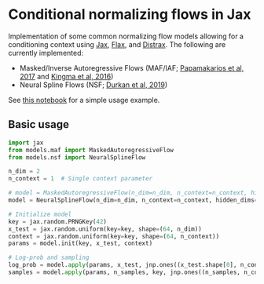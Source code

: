 # Conditional normalizing flows in Jax

Implementation of some common normalizing flow models allowing for a conditioning context using [Jax](https://github.com/google/jax), [Flax](https://github.com/google/flax), and [Distrax](https://github.com/deepmind/distrax). The following are currently implemented:
- Masked/Inverse Autoregressive Flows (MAF/IAF; [Papamakarios et al, 2017](https://arxiv.org/abs/1705.07057) and [Kingma et al, 2016](https://arxiv.org/abs/1606.04934))
- Neural Spline Flows (NSF; [Durkan et al, 2019](https://arxiv.org/abs/1906.04032))

See [this notebook](notebooks/example.ipynb) for a simple usage example.

## Basic usage

```python
import jax
from models.maf import MaskedAutoregressiveFlow
from models.nsf import NeuralSplineFlow

n_dim = 2
n_context = 1  # Single context parameter  

# model = MaskedAutoregressiveFlow(n_dim=n_dim, n_context=n_context, hidden_dims=[128,128], n_transforms=12, activation="tanh", use_random_permutations=False)
model = NeuralSplineFlow(n_dim=n_dim, n_context=n_context, hidden_dims=[128,128], n_transforms=8, activation="relu", n_bins=4)

# Initialize model
key = jax.random.PRNGKey(42)
x_test = jax.random.uniform(key=key, shape=(64, n_dim))
context = jax.random.uniform(key=key, shape=(64, n_context))
params = model.init(key, x_test, context)

# Log-prob and sampling
log_prob = model.apply(params, x_test, jnp.ones((x_test.shape[0], n_context)))
samples = model.apply(params, n_samples, key, jnp.ones((n_samples, n_context)), method=model.sample)
```